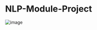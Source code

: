 # NLP-Module-Project










![image](https://user-images.githubusercontent.com/99751023/205537582-60b7b3d3-ee80-40df-b008-e43867a066f2.png)
